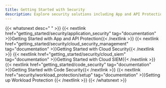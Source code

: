 ```yaml
---
title: Getting Started with Security
description: Explore security solutions including App and API Protection, Cloud Security, Cloud SIEM, Code Security, and Workload Protection.
---
```


{{< whatsnext desc=" " >}}
    {{< nextlink href="getting_started/security/application_security" tag="documentation" >}}Getting Started with App and API Protection{{< /nextlink >}}
    {{< nextlink href="getting_started/security/cloud_security_management" tag="documentation" >}}Getting Started with Cloud Security{{< /nextlink >}}
    {{< nextlink href="getting_started/security/cloud_siem" tag="documentation" >}}Getting Started with Cloud SIEM{{< /nextlink >}}
    {{< nextlink href="getting_started/code_security" tag="documentation" >}}Getting Started with Code Security{{< /nextlink >}}
    {{< nextlink href="security/workload_protection/setup" tag="documentation" >}}Setting up Workload Protection
{{< /nextlink >}}
{{< /whatsnext >}}
